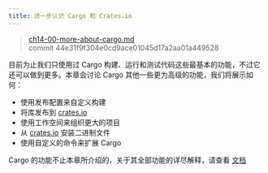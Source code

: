 ```yaml
---
title: 进一步认识 Cargo 和 Crates.io
---
```


> [ch14-00-more-about-cargo.md](https://github.com/rust-lang/book/blob/main/src/ch14-00-more-about-cargo.md)
> <br>
> commit 44e31f9f304e0cd9ace01045d17a2aa01a449528

目前为止我们只使用过 Cargo 构建、运行和测试代码这些最基本的功能，不过它还可以做到更多。本章会讨论 Cargo 其他一些更为高级的功能，我们将展示如何：

* 使用发布配置来自定义构建
* 将库发布到 [crates.io](https://crates.io)
* 使用工作空间来组织更大的项目
* 从 [crates.io](https://crates.io) 安装二进制文件
* 使用自定义的命令来扩展 Cargo

Cargo 的功能不止本章所介绍的，关于其全部功能的详尽解释，请查看 [文档](http://doc.rust-lang.org/cargo/)
